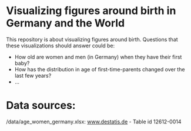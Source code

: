 # Visualizing figures around birth in Germany and the World
This repository is about visualizing figures around birth. Questions that these visualizations should answer could be:
- How old are women and men (in Germany) when they have their first baby?
- How has the distribution in age of first-time-parents changed over the last few years?
- ...

# Data sources:
/data/age_women_germany.xlsx: www.destatis.de - Table id 12612-0014